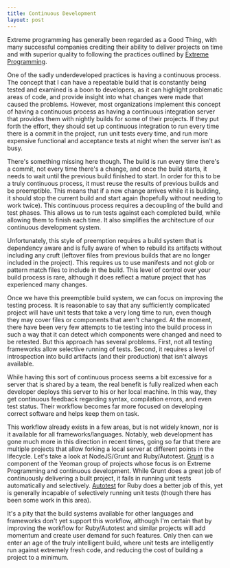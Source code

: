 ```yaml
---
title: Continuous Development
layout: post
---
```


Extreme programming has generally been regarded as a Good Thing, with many successful companies crediting their ability to deliver projects on time and with superior quality to following the practices outlined by [Extreme Programming](http://en.wikipedia.org/wiki/Extreme_programming).

One of the sadly underdeveloped practices is having a continuous process. The concept that I can have a repeatable build that is constantly being tested and examined is a boon to developers, as it can highlight problematic areas of code, and provide insight into what changes were made that caused the problems. However, most organizations implement this concept of having a continuous process as having a continuous integration server that provides them with nightly builds for some of their projects. If they put forth the effort, they should set up continuous integration to run every time there is a commit in the project, run unit tests every time, and run more expensive functional and acceptance tests at night when the server isn't as busy.

There's something missing here though. The build is run every time there's a commit, not every time there's a change, and once the build starts, it needs to wait until the previous build finished to start. In order for this to be a truly continuous process, it must reuse the results of previous builds and be preemptible. This means that if a new change arrives while it is building, it should stop the current build and start again (hopefully without needing to work twice). This continuous process requires a decoupling of the build and test phases. This allows us to run tests against each completed build, while allowing them to finish each time. It also simplifies the architecture of our continuous development system.

Unfortunately, this style of preemption requires a build system that is dependency aware and is fully aware of when to rebuild its artifacts without including any cruft (leftover files from previous builds that are no longer included in the project). This requires us to use manifests and not glob or pattern match files to include in the build. This level of control over your build process is rare, although it does reflect a mature project that has experienced many changes.

Once we have this preemptible build system, we can focus on improving the testing process. It is reasonable to say that any sufficiently complicated project will have unit tests that take a very long time to run, even though they may cover files or components that aren't changed. At the moment, there have been very few attempts to tie testing into the build process in such a way that it can detect which components were changed and need to be retested. But this approach has several problems. First, not all testing frameworks allow selective running of tests. Second, it requires a level of introspection into build artifacts (and their production) that isn't always available.

While having this sort of continuous process seems a bit excessive for a server that is shared by a team, the real benefit is fully realized when each developer deploys this server to his or her local machine. In this way, they get continuous feedback regarding syntax, compilation errors, and even test status. Their workflow becomes far more focused on developing correct software and helps keep them on task.

This workflow already exists in a few areas, but is not widely known, nor is it available for all frameworks/languages. Notably, web development has gone much more in this direction in recent times, going so far that there are multiple projects that allow forking a local server at different points in the lifecycle. Let's take a look at NodeJS/Grunt and Ruby/Autotest. [Grunt](http://gruntjs.com/) is a component of the Yeoman group of projects whose focus is on Extreme Programming and continuous development. While Grunt does a great job of continuously delivering a built project, it fails in running unit tests automatically and selectively. [Autotest](https://github.com/seattlerb/zentest) for Ruby does a better job of this, yet is generally incapable of selectively running unit tests (though there has been some work in this area).

It's a pity that the build systems available for other languages and frameworks don't yet support this workflow, although I'm certain that by improving the workflow for Ruby/Autotest and similar projects will add momentum and create user demand for such features. Only then can we enter an age of the truly intelligent build, where unit tests are intelligently run against extremely fresh code, and reducing the cost of building a project to a minimum.
